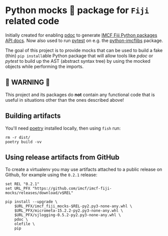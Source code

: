 # Python mocks 🧌 package for `Fiji` related code

Initially created for enabling [pdoc][2] to generate [IMCF Fiji Python packages
API docs][1]. Now also used to run [pytest][4] on e.g. the [python-imcflibs][5]
package.

The goal of this project is to provide mocks that can be used to build a fake
(thin) `pip install`able Python package that will allow tools like *pdoc* or
*pytest* to build up the AST (abstract syntax tree) by using the mocked objects
while performing the imports.

## 🚫 WARNING 🚫

This project and its packages do **not** contain any functional code that is
useful in situations other than the ones described above!

## Building artifacts

You'll need [poetry][3] installed locally, then using `fish` run:

```fish
rm -r dist/
poetry build -vv
```

## Using release artifacts from GitHub

To create a virtualenv you may use artifacts attached to a public release on
Github, for example using the `0.2.1` release:

```fish
set REL "0.2.1"
set URL_PFX "https://github.com/imcf/imcf-fiji-mocks/releases/download/v$REL"

pip install --upgrade \
    $URL_PFX/imcf_fiji_mocks-$REL-py2.py3-none-any.whl \
    $URL_PFX/micrometa-15.2.2-py2.py3-none-any.whl \
    $URL_PFX/sjlogging-0.5.2-py2.py3-none-any.whl \
    pdoc \
    olefile \
    pip
```

[1]: https://imcf.one/apidocs/
[2]: https://pdoc.dev
[3]: https://python-poetry.org
[4]: http://pytest.org/
[5]: https://github.com/imcf/python-imcflibs/
